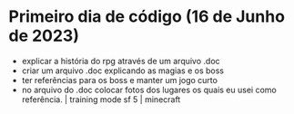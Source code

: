 # Primeiro dia de código (16 de Junho de 2023)
- explicar a história do rpg através de um arquivo .doc
- criar um arquivo .doc explicando as magias e os boss
- ter referências para os boss e manter um jogo curto
- no arquivo do .doc colocar fotos dos lugares os quais eu usei como referência.
  | training mode sf 5
  | minecraft